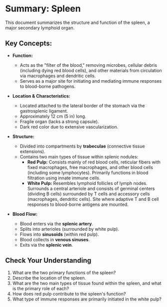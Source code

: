 # Summary: Spleen

This document summarizes the structure and function of the spleen, a major secondary lymphoid organ.

## Key Concepts:

*   **Function:**
    *   Acts as the "filter of the blood," removing microbes, cellular debris (including dying red blood cells), and other materials from circulation via macrophages and dendritic cells.
    *   Serves as a major site for initiating and mediating immune responses to blood-borne pathogens.

*   **Location & Characteristics:**
    *   Located attached to the lateral border of the stomach via the gastrosplenic ligament.
    *   Approximately 12 cm (5 in) long.
    *   Fragile organ (lacks a strong capsule).
    *   Dark red color due to extensive vascularization.

*   **Structure:**
    *   Divided into compartments by **trabeculae** (connective tissue extensions).
    *   Contains two main types of tissue within splenic nodules:
        *   **Red Pulp:** Consists mainly of red blood cells, reticular fibers with fixed macrophages, free macrophages, and other blood cells (including some lymphocytes). Primarily functions in blood filtration using innate immune cells.
        *   **White Pulp:** Resembles lymphoid follicles of lymph nodes. Surrounds a central arteriole and consists of germinal centers (dividing B cells) surrounded by T cells and accessory cells (macrophages, dendritic cells). Site where adaptive T and B cell responses to blood-borne antigens are mounted.

*   **Blood Flow:**
    *   Blood enters via the **splenic artery**.
    *   Splits into arterioles (surrounded by white pulp).
    *   Flows into **sinusoids** (within red pulp).
    *   Blood collects in **venous sinuses**.
    *   Exits via the **splenic vein**.

## Check Your Understanding

1.  What are the two primary functions of the spleen?
2.  Describe the location of the spleen.
3.  What are the two main types of tissue found within the spleen, and what is the primary role of each?
4.  How does red pulp contribute to the spleen's function?
5.  What type of immune responses are primarily initiated in the white pulp?
